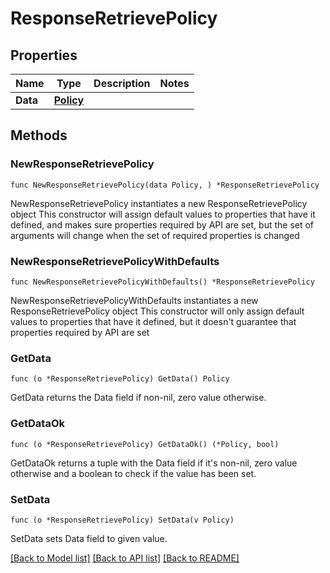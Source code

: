 # ResponseRetrievePolicy

## Properties

Name | Type | Description | Notes
------------ | ------------- | ------------- | -------------
**Data** | [**Policy**](Policy.md) |  | 

## Methods

### NewResponseRetrievePolicy

`func NewResponseRetrievePolicy(data Policy, ) *ResponseRetrievePolicy`

NewResponseRetrievePolicy instantiates a new ResponseRetrievePolicy object
This constructor will assign default values to properties that have it defined,
and makes sure properties required by API are set, but the set of arguments
will change when the set of required properties is changed

### NewResponseRetrievePolicyWithDefaults

`func NewResponseRetrievePolicyWithDefaults() *ResponseRetrievePolicy`

NewResponseRetrievePolicyWithDefaults instantiates a new ResponseRetrievePolicy object
This constructor will only assign default values to properties that have it defined,
but it doesn't guarantee that properties required by API are set

### GetData

`func (o *ResponseRetrievePolicy) GetData() Policy`

GetData returns the Data field if non-nil, zero value otherwise.

### GetDataOk

`func (o *ResponseRetrievePolicy) GetDataOk() (*Policy, bool)`

GetDataOk returns a tuple with the Data field if it's non-nil, zero value otherwise
and a boolean to check if the value has been set.

### SetData

`func (o *ResponseRetrievePolicy) SetData(v Policy)`

SetData sets Data field to given value.



[[Back to Model list]](../README.md#documentation-for-models) [[Back to API list]](../README.md#documentation-for-api-endpoints) [[Back to README]](../README.md)


